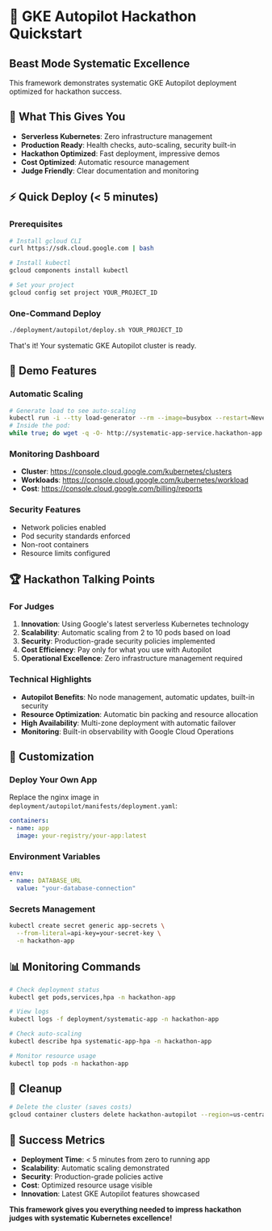 # 🚀 GKE Autopilot Hackathon Quickstart

## Beast Mode Systematic Excellence

This framework demonstrates systematic GKE Autopilot deployment optimized for hackathon success.

## 🎯 What This Gives You

- **Serverless Kubernetes**: Zero infrastructure management
- **Production Ready**: Health checks, auto-scaling, security built-in
- **Hackathon Optimized**: Fast deployment, impressive demos
- **Cost Optimized**: Automatic resource management
- **Judge Friendly**: Clear documentation and monitoring

## ⚡ Quick Deploy (< 5 minutes)

### Prerequisites
```bash
# Install gcloud CLI
curl https://sdk.cloud.google.com | bash

# Install kubectl
gcloud components install kubectl

# Set your project
gcloud config set project YOUR_PROJECT_ID
```

### One-Command Deploy
```bash
./deployment/autopilot/deploy.sh YOUR_PROJECT_ID
```

That's it! Your systematic GKE Autopilot cluster is ready.

## 🎪 Demo Features

### Automatic Scaling
```bash
# Generate load to see auto-scaling
kubectl run -i --tty load-generator --rm --image=busybox --restart=Never -- /bin/sh
# Inside the pod:
while true; do wget -q -O- http://systematic-app-service.hackathon-app.svc.cluster.local; done
```

### Monitoring Dashboard
- **Cluster**: https://console.cloud.google.com/kubernetes/clusters
- **Workloads**: https://console.cloud.google.com/kubernetes/workload
- **Cost**: https://console.cloud.google.com/billing/reports

### Security Features
- Network policies enabled
- Pod security standards enforced
- Non-root containers
- Resource limits configured

## 🏆 Hackathon Talking Points

### For Judges
1. **Innovation**: Using Google's latest serverless Kubernetes technology
2. **Scalability**: Automatic scaling from 2 to 10 pods based on load
3. **Security**: Production-grade security policies implemented
4. **Cost Efficiency**: Pay only for what you use with Autopilot
5. **Operational Excellence**: Zero infrastructure management required

### Technical Highlights
- **Autopilot Benefits**: No node management, automatic updates, built-in security
- **Resource Optimization**: Automatic bin packing and resource allocation
- **High Availability**: Multi-zone deployment with automatic failover
- **Monitoring**: Built-in observability with Google Cloud Operations

## 🔧 Customization

### Deploy Your Own App
Replace the nginx image in `deployment/autopilot/manifests/deployment.yaml`:
```yaml
containers:
- name: app
  image: your-registry/your-app:latest
```

### Environment Variables
```yaml
env:
- name: DATABASE_URL
  value: "your-database-connection"
```

### Secrets Management
```bash
kubectl create secret generic app-secrets \
  --from-literal=api-key=your-secret-key \
  -n hackathon-app
```

## 📊 Monitoring Commands

```bash
# Check deployment status
kubectl get pods,services,hpa -n hackathon-app

# View logs
kubectl logs -f deployment/systematic-app -n hackathon-app

# Check auto-scaling
kubectl describe hpa systematic-app-hpa -n hackathon-app

# Monitor resource usage
kubectl top pods -n hackathon-app
```

## 🧹 Cleanup

```bash
# Delete the cluster (saves costs)
gcloud container clusters delete hackathon-autopilot --region=us-central1
```

## 🎯 Success Metrics

- **Deployment Time**: < 5 minutes from zero to running app
- **Scalability**: Automatic scaling demonstrated
- **Security**: Production-grade policies active
- **Cost**: Optimized resource usage visible
- **Innovation**: Latest GKE Autopilot features showcased

**This framework gives you everything needed to impress hackathon judges with systematic Kubernetes excellence!**